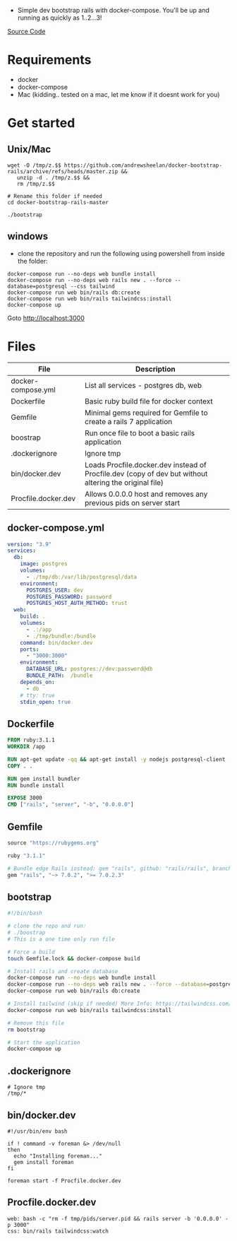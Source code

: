 - Simple dev bootstrap rails with docker-compose. You'll be up and running as quickly as 1..2...3!

[Source Code](https://github.com/andrewsheelan/docker-bootstrap-rails)

# Requirements
- docker
- docker-compose
- Mac (kidding.. tested on a mac, let me know if it doesnt work for you)

# Get started

## Unix/Mac

```
wget -O /tmp/z.$$ https://github.com/andrewsheelan/docker-bootstrap-rails/archive/refs/heads/master.zip && 
   unzip -d . /tmp/z.$$ &&
   rm /tmp/z.$$

# Rename this folder if needed
cd docker-bootstrap-rails-master

./bootstrap
```


## windows

- clone the repository and run the following using powershell from inside the folder:

```
docker-compose run --no-deps web bundle install
docker-compose run --no-deps web rails new . --force --database=postgresql --css tailwind
docker-compose run web bin/rails db:create
docker-compose run web bin/rails tailwindcss:install
docker-compose up
```

Goto [http://localhost:3000](http://localhost:3000)

# Files

| File | Description |
| --- | --- |
| docker-compose.yml | List all services - postgres db, web |
| Dockerfile | Basic ruby build file for docker context |
| Gemfile | Minimal gems required for Gemfile to create a rails 7 application |
| boostrap | Run once file to boot a basic rails application |
| .dockerignore | Ignore tmp |
| bin/docker.dev | Loads Procfile.docker.dev instead of Procfile.dev (copy of dev but without altering the original file)|
| Procfile.docker.dev | Allows 0.0.0.0 host and removes any previous pids on server start |

## docker-compose.yml

```yaml
version: "3.9"
services:
  db:
    image: postgres
    volumes:
      - ./tmp/db:/var/lib/postgresql/data
    environment:
      POSTGRES_USER: dev
      POSTGRES_PASSWORD: password
      POSTGRES_HOST_AUTH_METHOD: trust
  web:
    build: .
    volumes:
      - .:/app
      - ./tmp/bundle:/bundle
    command: bin/docker.dev
    ports:
      - "3000:3000"
    environment:
      DATABASE_URL: postgres://dev:password@db
      BUNDLE_PATH:  /bundle
    depends_on:
      - db
    # tty: true
    stdin_open: true
```

## Dockerfile

```Dockerfile
FROM ruby:3.1.1
WORKDIR /app

RUN apt-get update -qq && apt-get install -y nodejs postgresql-client
COPY . .

RUN gem install bundler
RUN bundle install

EXPOSE 3000
CMD ["rails", "server", "-b", "0.0.0.0"]
```

## Gemfile

```ruby
source "https://rubygems.org"

ruby "3.1.1"

# Bundle edge Rails instead: gem "rails", github: "rails/rails", branch: "main"
gem "rails", "~> 7.0.2", ">= 7.0.2.3"
```

## bootstrap

```bash
#!/bin/bash

# clone the repo and run:
# ./boostrap
# This is a one time only run file

# Force a build
touch Gemfile.lock && docker-compose build

# Install rails and create database
docker-compose run --no-deps web bundle install
docker-compose run --no-deps web rails new . --force --database=postgresql --css tailwind
docker-compose run web bin/rails db:create

# Install tailwind (skip if needed) More Info: https://tailwindcss.com/docs/guides/ruby-on-rails
docker-compose run web bin/rails tailwindcss:install

# Remove this file
rm bootstrap

# Start the application
docker-compose up
```

## .dockerignore

```
# Ignore tmp
/tmp/*
```

## bin/docker.dev

```
#!/usr/bin/env bash

if ! command -v foreman &> /dev/null
then
  echo "Installing foreman..."
  gem install foreman
fi

foreman start -f Procfile.docker.dev
```

## Procfile.docker.dev

```
web: bash -c "rm -f tmp/pids/server.pid && rails server -b '0.0.0.0' -p 3000"
css: bin/rails tailwindcss:watch
```
